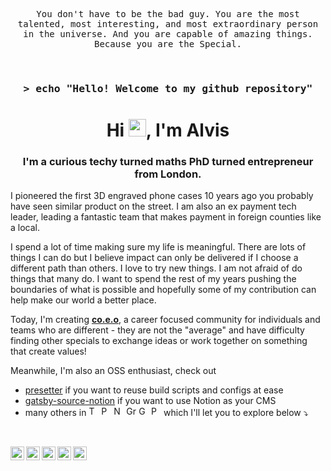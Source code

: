 <p align="center">
  <samp>
    You don't have to be the bad guy.
    You are the most talented, most interesting, and most extraordinary person in the universe.
    And you are capable of amazing things. Because you are the Special.
  </samp>
</p>

<br/>

<h3 align="center">
  <samp>&gt; echo "Hello! Welcome to my github repository"</samp>
</h3>

<h1 align="center">Hi <img src="https://media.giphy.com/media/hvRJCLFzcasrR4ia7z/giphy.gif" width="28">, I'm Alvis</h1>
<h3 align="center">I'm a curious techy turned maths PhD turned entrepreneur from London.</h3>

I pioneered the first 3D engraved phone cases 10 years ago you probably have seen similar product on the street. I am also an ex payment tech leader, leading a fantastic team that makes payment in foreign counties like a local.

I spend a lot of time making sure my life is meaningful. There are lots of things I can do but I believe impact can only be delivered if I choose a different path than others. I love to try new things. I am not afraid of do things that many do. I want to spend the rest of my years pushing the boundaries of what is possible and hopefully some of my contribution can help make our world a better place.

Today, I'm creating [**co.e.o**](https://coeo.is), a career focused community for individuals and teams who are different - they are not the "average" and have difficulty finding other specials to exchange ideas or work together on something that create values!

Meanwhile, I'm also an OSS enthusiast, check out

- [presetter](https://github.com/alvis/presetter) if you want to reuse build scripts and configs at ease
- [gatsby-source-notion](https://github.com/alvis/gatsby-source-notion) if you want to use Notion as your CMS
- many others in
  <a href="https://www.typescriptlang.org" title="Typescript"><img src="https://www.vectorlogo.zone/logos/typescriptlang/typescriptlang-icon.svg" alt="Typescript" width="16" height="16" /></a>
  <a href="https://www.python.org" title="Pythpn"><img src="https://www.vectorlogo.zone/logos/python/python-icon.svg" alt="Pythpn" width="16" height="16" /></a>
  <a href="https://www.nodejs.org" title="NodeJS"><img src="https://www.vectorlogo.zone/logos/nodejs/nodejs-icon.svg" alt="NodeJS" width="16" height="16" /></a>
  <a href="https://www.graphql.org" title="Graphql"><img src="https://www.vectorlogo.zone/logos/graphql/graphql-icon.svg" alt="Graphql" width="16" height="16" /></a>
  <a href="https://www.gatsbyjs.com" title="Gatsby"><img src="https://www.vectorlogo.zone/logos/gatsbyjs/gatsbyjs-icon.svg" alt="Gatsby" width="16" height="16" /></a>
  <a href="https://pytorch.org" title="PyTorch"><img src="https://www.vectorlogo.zone/logos/pytorch/pytorch-icon.svg" alt="PyTorch" width="16" height="16" /></a>
  which I'll let you to explore below ⤵️

<br>

<a href="https://twitter.com/alvishttang" title="Twitter"><img align="left" alt="Twitter" width="22" src="https://cdn.jsdelivr.net/npm/simple-icons@v3/icons/twitter.svg" /></a>
<a href="https://www.linkedin.com/in/alvistang" title="LinkdeIn"><img align="left" alt="LinkdeIn" width="22" src="https://cdn.jsdelivr.net/npm/simple-icons@v3/icons/linkedin.svg" /></a>
<a href="https://medium.com/@alvis.tang" title="Medium"><img align="left" alt="Medium" width="22" src="https://cdn.jsdelivr.net/npm/simple-icons@5.7.0/icons/medium.svg" /></a>
<a href="https://medium.com/@alvistang" title="Dev.to"><img align="left" alt="Dev.to" width="22" src="https://cdn.jsdelivr.net/npm/simple-icons@5.7.0/icons/devdotto.svg" /></a>
<a href="https://www.buymeacoffee.com/alvistang" title="Buy me a Coffee"><img align="left" alt="Buy me a Coffee" width="22" src="https://cdn.jsdelivr.net/npm/simple-icons@5.7.0/icons/buymeacoffee.svg" /></a>
